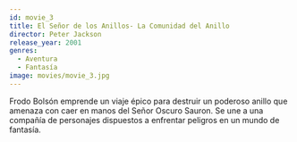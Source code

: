 ```yaml
---
id: movie_3
title: El Señor de los Anillos- La Comunidad del Anillo
director: Peter Jackson
release_year: 2001
genres: 
  - Aventura
  - Fantasía
image: movies/movie_3.jpg
---
```

Frodo Bolsón emprende un viaje épico para destruir un poderoso anillo que amenaza con caer en manos del Señor Oscuro Sauron. Se une a una compañía de personajes dispuestos a enfrentar peligros en un mundo de fantasía.
